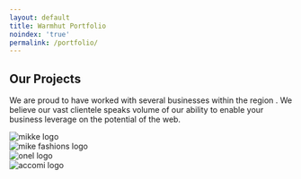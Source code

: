 ```yaml
---
layout: default
title: Warmhut Portfolio
noindex: 'true'
permalink: /portfolio/
---
```

<section class = 'division about'>
    <div class = 'transparent'>
        <h1><span class = 'colorful'>Our Projects</span></h1>
        <div class = 'half'>
        <p>We are proud to have worked with several businesses within the region
            . We believe our vast clientele speaks volume 
            of our ability to enable your business leverage on the potential of the 
            web.
        </p>
        </div>
    </div>
    <div class ='flex-panel'>
        <div class = 'flex-item project quad'>
        <img src = '{{ site.baseurl }}/assets/logos/sikke.svg' alt = 'mikke logo'>
        </div>
        <div class = 'flex-item project quad'>
        <img src = '{{ site.baseurl }}/assets/logos/mike.svg' alt = 'mike fashions logo'>
        </div>
        <div class = 'flex-item project quad'>
        <img src = '{{ site.baseurl }}/assets/logos/onel.svg' alt = 'onel logo'>
        </div>
        <div class = 'flex-item project quad'>
        <img src = '{{ site.baseurl }}/assets/logos/accomi.svg' alt = 'accomi logo'>
        </div>
    </div>
</section>